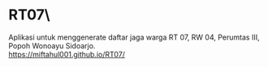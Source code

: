 # RT07\
Aplikasi untuk menggenerate daftar jaga warga RT 07, RW 04, Perumtas III, Popoh
 Wonoayu Sidoarjo.\
https://miftahul001.github.io/RT07/
